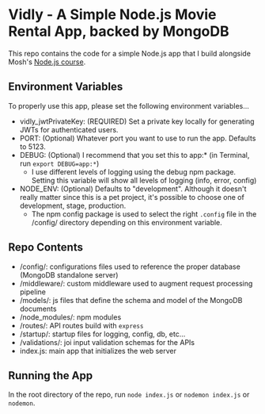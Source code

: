 # Vidly - A Simple Node.js Movie Rental App, backed by MongoDB

This repo contains the code for a simple Node.js app that I build alongside Mosh's [Node.js course](https://codewithmosh.com/p/the-complete-node-js-course).

## Environment Variables
To properly use this app, please set the following environment variables...
- vidly_jwtPrivateKey: (REQUIRED) Set a private key locally for generating JWTs for authenticated users. 
- PORT: (Optional) Whatever port you want to use to run the app. Defaults to 5123.
- DEBUG: (Optional) I recommend that you set this to app:* (in Terminal, run `export DEBUG=app:*`)
    - I use different levels of logging using the debug npm package. Setting this variable will show all levels of logging (info, error, config)
- NODE_ENV: (Optional) Defaults to "development". Although it doesn't really matter since this is a pet project, it's possible to choose one of development, stage, production.
    - The npm config package is used to select the right `.config` file in the /config/ directory depending on this environment variable.

## Repo Contents
- /config/: configurations files used to reference the proper database (MongoDB standalone server)
- /middleware/: custom middleware used to augment request processing pipeline
- /models/: js files that define the schema and model of the MongoDB documents
- /node_modules/: npm modules
- /routes/: API routes build with `express`
- /startup/: startup files for logging, config, db, etc...
- /validations/: joi input validation schemas for the APIs
- index.js: main app that initializes the web server

## Running the App
In the root directory of the repo, run `node index.js` or `nodemon index.js` or `nodemon`.
